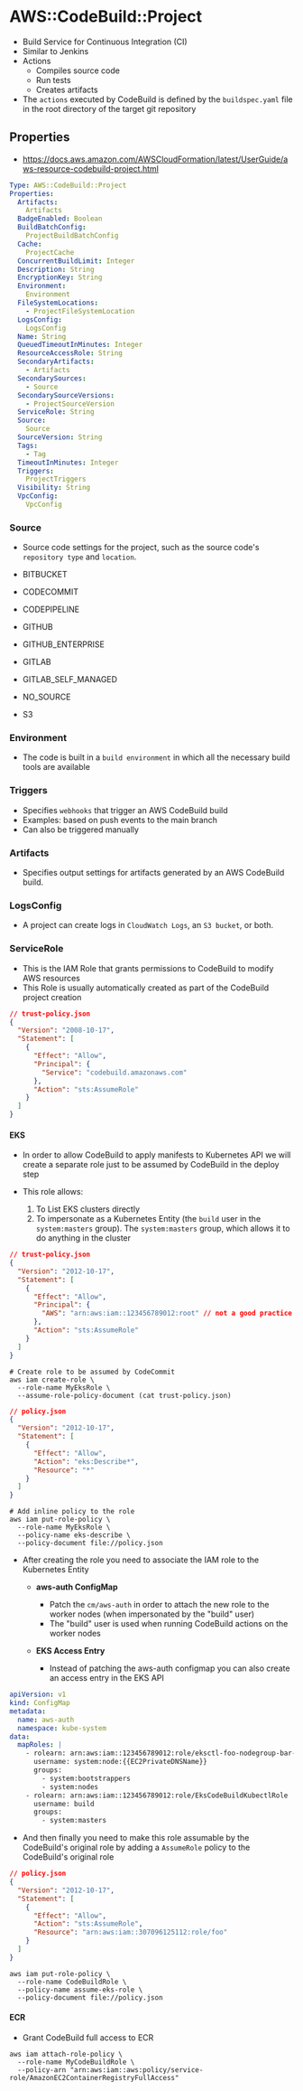 # AWS::CodeBuild::Project

- Build Service for Continuous Integration (CI)
- Similar to Jenkins
- Actions
  - Compiles source code
  - Run tests
  - Creates artifacts
- The `actions` executed by CodeBuild is defined by the `buildspec.yaml` file in the root directory of the target git repository

## Properties

- <https://docs.aws.amazon.com/AWSCloudFormation/latest/UserGuide/aws-resource-codebuild-project.html>

```yaml
Type: AWS::CodeBuild::Project
Properties:
  Artifacts:
    Artifacts
  BadgeEnabled: Boolean
  BuildBatchConfig:
    ProjectBuildBatchConfig
  Cache:
    ProjectCache
  ConcurrentBuildLimit: Integer
  Description: String
  EncryptionKey: String
  Environment:
    Environment
  FileSystemLocations:
    - ProjectFileSystemLocation
  LogsConfig:
    LogsConfig
  Name: String
  QueuedTimeoutInMinutes: Integer
  ResourceAccessRole: String
  SecondaryArtifacts:
    - Artifacts
  SecondarySources:
    - Source
  SecondarySourceVersions:
    - ProjectSourceVersion
  ServiceRole: String
  Source:
    Source
  SourceVersion: String
  Tags:
    - Tag
  TimeoutInMinutes: Integer
  Triggers:
    ProjectTriggers
  Visibility: String
  VpcConfig:
    VpcConfig
```

### Source

- Source code settings for the project, such as the source code's `repository type` and `location`.

- BITBUCKET
- CODECOMMIT
- CODEPIPELINE
- GITHUB
- GITHUB_ENTERPRISE
- GITLAB
- GITLAB_SELF_MANAGED
- NO_SOURCE
- S3

### Environment

- The code is built in a `build environment` in which all the necessary build tools are available

### Triggers

- Specifies `webhooks` that trigger an AWS CodeBuild build
- Examples: based on push events to the main branch
- Can also be triggered manually

### Artifacts

- Specifies output settings for artifacts generated by an AWS CodeBuild build.

### LogsConfig

- A project can create logs in `CloudWatch Logs`, an `S3 bucket`, or both.

### ServiceRole

- This is the IAM Role that grants permissions to CodeBuild to modify AWS resources
- This Role is usually automatically created as part of the CodeBuild project creation

```json
// trust-policy.json
{
  "Version": "2008-10-17",
  "Statement": [
    {
      "Effect": "Allow",
      "Principal": {
        "Service": "codebuild.amazonaws.com"
      },
      "Action": "sts:AssumeRole"
    }
  ]
}
```

#### EKS

- In order to allow CodeBuild to apply manifests to Kubernetes API we will create a separate role just to be assumed by CodeBuild in the deploy step

- This role allows:
  1. To List EKS clusters directly
  1. To impersonate as a Kubernetes Entity (the `build` user in the `system:masters` group). The `system:masters` group, which allows it to do anything in the cluster

```json
// trust-policy.json
{
  "Version": "2012-10-17",
  "Statement": [
    {
      "Effect": "Allow",
      "Principal": {
        "AWS": "arn:aws:iam::123456789012:root" // not a good practice! This is too broad so that anyone can assume this role
      },
      "Action": "sts:AssumeRole"
    }
  ]
}
```

```shell
# Create role to be assumed by CodeCommit
aws iam create-role \
  --role-name MyEksRole \
  --assume-role-policy-document (cat trust-policy.json)
```

```json
// policy.json
{
  "Version": "2012-10-17",
  "Statement": [
    {
      "Effect": "Allow",
      "Action": "eks:Describe*",
      "Resource": "*"
    }
  ]
}
```

```shell
# Add inline policy to the role
aws iam put-role-policy \
  --role-name MyEksRole \
  --policy-name eks-describe \
  --policy-document file://policy.json
```

- After creating the role you need to associate the IAM role to the Kubernetes Entity
  - **aws-auth ConfigMap**
    - Patch the `cm/aws-auth` in order to attach the new role to the worker nodes (when impersonated by the "build" user)
    - The "build" user is used when running CodeBuild actions on the worker nodes

  - **EKS Access Entry**
    - Instead of patching the aws-auth configmap you can also create an access entry in the EKS API

```yaml
apiVersion: v1
kind: ConfigMap
metadata:
  name: aws-auth
  namespace: kube-system
data:
  mapRoles: |
    - rolearn: arn:aws:iam::123456789012:role/eksctl-foo-nodegroup-bar-NodeInstanceRole-u4CxYVzWNTmG
      username: system:node:{{EC2PrivateDNSName}}
      groups:
        - system:bootstrappers
        - system:nodes
    - rolearn: arn:aws:iam::123456789012:role/EksCodeBuildKubectlRole
      username: build
      groups:
        - system:masters
```

- And then finally you need to make this role assumable by the CodeBuild's original role by adding a `AssumeRole` policy to the CodeBuild's original role

```json
// policy.json
{
  "Version": "2012-10-17",
  "Statement": [
    {
      "Effect": "Allow",
      "Action": "sts:AssumeRole",
      "Resource": "arn:aws:iam::307096125112:role/foo"
    }
  ]
}
```

```shell
aws iam put-role-policy \
  --role-name CodeBuildRole \
  --policy-name assume-eks-role \
  --policy-document file://policy.json
```

#### ECR

- Grant CodeBuild full access to ECR

```shell
aws iam attach-role-policy \
  --role-name MyCodeBuildRole \
  --policy-arn "arn:aws:iam::aws:policy/service-role/AmazonEC2ContainerRegistryFullAccess"
```
